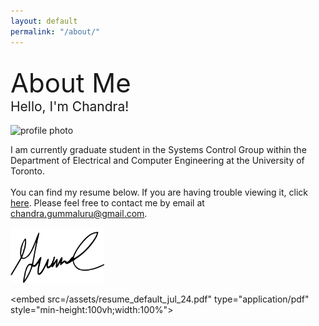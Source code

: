 ```yaml
---
layout: default
permalink: "/about/"
---
```


<br>
<div style="font-size:3em;">About Me</div>
<div style="font-size:1.5em;">Hello, I'm Chandra!</div>
<br>
<img src="https://github.com/chandra-gummaluru/chandra-gummaluru.github.io/raw/master/media/profile4.png" alt="profile photo" width="290"/>

I am currently graduate student in the Systems Control Group within the Department of Electrical and Computer Engineering at the University of Toronto.
<br><br>
You can find my resume below. If you are having trouble viewing it, click <a href="https://github.com/chandra-gummaluru/chandra-gummaluru.github.io/raw/master/assets/resume_default_jul_24.pdf">here</a>. Please feel free to contact me by email at chandra.gummaluru@gmail.com.

<img src="https://github.com/chandra-gummaluru/chandra-gummaluru.github.io/raw/master/assets/signature.svg" alt="signature" width="150"/>

<embed src=/assets/resume_default_jul_24.pdf" type="application/pdf" style="min-height:100vh;width:100%">

